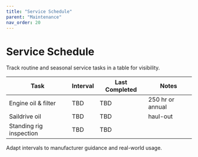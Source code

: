 ```yaml
---
title: "Service Schedule"
parent: "Maintenance"
nav_order: 20
---
```


# Service Schedule

Track routine and seasonal service tasks in a table for visibility.

| Task | Interval | Last Completed | Notes |
| --- | --- | --- | --- |
| Engine oil & filter | TBD | TBD | 250 hr or annual |
| Saildrive oil | TBD | TBD | haul-out |
| Standing rig inspection | TBD | TBD | |

Adapt intervals to manufacturer guidance and real-world usage.
